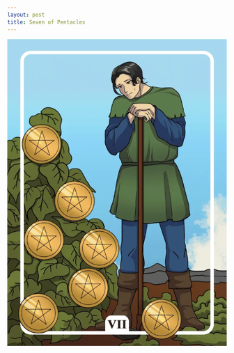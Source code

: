 ```yaml
---
layout: post
title: Seven of Pentacles
---
```


![](../images/Seven-of-Pentacles-Tarot-Card-Meaning-732x1024.webp)
